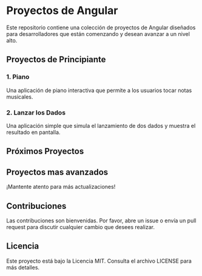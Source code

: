 # Proyectos de Angular

Este repositorio contiene una colección de proyectos de Angular diseñados para desarrolladores que están comenzando y desean avanzar a un nivel alto.

## Proyectos de Principiante

### 1. Piano
Una aplicación de piano interactiva que permite a los usuarios tocar notas musicales.

### 2. Lanzar los Dados
Una aplicación simple que simula el lanzamiento de dos dados y muestra el resultado en pantalla.

## Próximos Proyectos

## Proyectos mas avanzados


¡Mantente atento para más actualizaciones!

## Contribuciones
Las contribuciones son bienvenidas. Por favor, abre un issue o envía un pull request para discutir cualquier cambio que desees realizar.

## Licencia
Este proyecto está bajo la Licencia MIT. Consulta el archivo LICENSE para más detalles.
